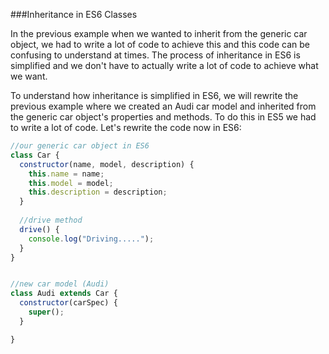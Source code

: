 ###Inheritance in ES6 Classes 

In the previous example when we wanted to inherit from the generic car object, we had to write a lot of code to achieve this and this code can be confusing to understand at times. The process of inheritance in ES6 is simplified and we don't have to actually write a lot of code to achieve what we want.

To understand how inheritance is simplified in ES6, we will rewrite the previous example where we created an Audi car model and inherited from the generic car object's properties and methods. To do this in ES5 we had to write a lot of code. Let's rewrite the code now in ES6: 

```javascript 
//our generic car object in ES6 
class Car {
  constructor(name, model, description) {
    this.name = name; 
    this.model = model; 
    this.description = description; 
  }
  
  //drive method
  drive() {
    console.log("Driving.....");
  }
}


//new car model (Audi)
class Audi extends Car {
  constructor(carSpec) {
    super();
  }

}


```

